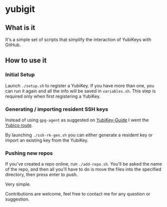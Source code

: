 # yubigit

## What is it
It's a simple set of scripts that simplify the interaction of YubiKeys with GitHub.

## How to use it
### Initial Setup
Launch `./setup.sh` to register a YubiKey. If you have more than one, you can run it again and all the info will be saved in `variables.sh`.
This step is required only when first registering a YubiKey.

### Generating / importing resident SSH keys
Instead of using `gpg-agent` as suggested on [YubiKey-Guide](https://github.com/drduh/YubiKey-Guide) I went the [Yubico route](https://www.yubico.com/blog/github-now-supports-ssh-security-keys/).

By launching `./ssh-rk-gen.sh` you can either generate a resident key or import an existing key from the YubiKey.

### Pushing new repos
If you've created a repo online, run `./add-repo.sh`. You'll be asked the name of the repo, and then all you'll have to do is move the files into the specified directory, then press enter to push.

Very simple.

Contributions are welcome, feel free to contact me for any question or suggestion.
